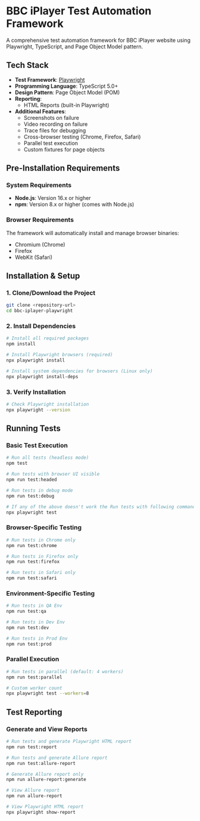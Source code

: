 # BBC iPlayer Test Automation Framework

A comprehensive test automation framework for BBC iPlayer website using Playwright, TypeScript, and Page Object Model pattern.

## Tech Stack

- **Test Framework**: [Playwright](https://playwright.dev/)
- **Programming Language**: TypeScript 5.0+
- **Design Pattern**: Page Object Model (POM)
- **Reporting**: 
  - HTML Reports (built-in Playwright)
- **Additional Features**:
  - Screenshots on failure
  - Video recording on failure
  - Trace files for debugging
  - Cross-browser testing (Chrome, Firefox, Safari)
  - Parallel test execution
  - Custom fixtures for page objects



##  Pre-Installation Requirements

### System Requirements
- **Node.js**: Version 16.x or higher
- **npm**: Version 8.x or higher (comes with Node.js)


### Browser Requirements
The framework will automatically install and manage browser binaries:
- Chromium (Chrome)
- Firefox
- WebKit (Safari)

## Installation & Setup

### 1. Clone/Download the Project
```bash
git clone <repository-url>
cd bbc-iplayer-playwright
```

### 2. Install Dependencies
```bash
# Install all required packages
npm install

# Install Playwright browsers (required)
npx playwright install

# Install system dependencies for browsers (Linux only)
npx playwright install-deps
```

### 3. Verify Installation
```bash
# Check Playwright installation
npx playwright --version
```



##  Running Tests

### Basic Test Execution
```bash
# Run all tests (headless mode)
npm test

# Run tests with browser UI visible
npm run test:headed

# Run tests in debug mode
npm run test:debug

# If any of the above doesn't work the Run tests with following command
npx playwright test
```

### Browser-Specific Testing
```bash
# Run tests in Chrome only
npm run test:chrome

# Run tests in Firefox only
npm run test:firefox

# Run tests in Safari only
npm run test:safari
```

### Environment-Specific Testing
```bash
# Run tests in QA Env
npm run test:qa

# Run tests in Dev Env
npm run test:dev

# Run tests in Prod Env
npm run test:prod
```

### Parallel Execution
```bash
# Run tests in parallel (default: 4 workers)
npm run test:parallel

# Custom worker count
npx playwright test --workers=8
```


## Test Reporting

### Generate and View Reports
```bash
# Run tests and generate Playwright HTML report
npm run test:report

# Run tests and generate Allure report
npm run test:allure-report

# Generate Allure report only
npm run allure-report:generate

# View Allure report
npm run allure-report

# View Playwright HTML report
npx playwright show-report
```